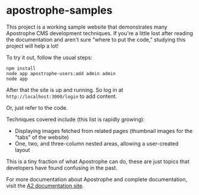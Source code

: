 # apostrophe-samples

This project is a working sample website that demonstrates many Apostrophe
CMS development techniques. If you're a little lost after reading the
documentation and aren't sure "where to put the code," studying this
project will help a lot!

To try it out, follow the usual steps:

```
npm install
node app apostrophe-users:add admin admin
node app
```

After that the site is up and running. So log in at `http://localhost:3000/login` to add content.

Or, just refer to the code. 

Techniques covered include (this list is rapidly growing):

* Displaying images fetched from related pages (thumbnail images for the "tabs" of the website)
* One, two, and three-column nested areas, allowing a user-created layout

This is a tiny fraction of what Apostrophe can do, these are just topics
that developers have found confusing in the past.

For more documentation about Apostrophe and complete documentation, visit the [A2 documentation site](http://apostrophecms.com).
